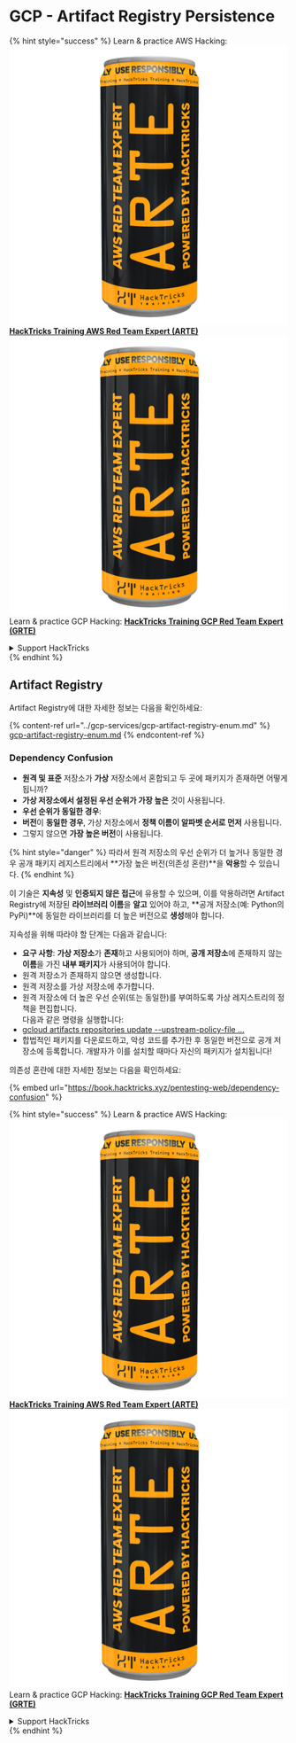 # GCP - Artifact Registry Persistence

{% hint style="success" %}
Learn & practice AWS Hacking:<img src="../../../.gitbook/assets/image (1) (1) (1).png" alt="" data-size="line">[**HackTricks Training AWS Red Team Expert (ARTE)**](https://training.hacktricks.xyz/courses/arte)<img src="../../../.gitbook/assets/image (1) (1) (1).png" alt="" data-size="line">\
Learn & practice GCP Hacking: <img src="../../../.gitbook/assets/image (2).png" alt="" data-size="line">[**HackTricks Training GCP Red Team Expert (GRTE)**<img src="../../../.gitbook/assets/image (2).png" alt="" data-size="line">](https://training.hacktricks.xyz/courses/grte)

<details>

<summary>Support HackTricks</summary>

* Check the [**subscription plans**](https://github.com/sponsors/carlospolop)!
* **Join the** 💬 [**Discord group**](https://discord.gg/hRep4RUj7f) or the [**telegram group**](https://t.me/peass) or **follow** us on **Twitter** 🐦 [**@hacktricks\_live**](https://twitter.com/hacktricks_live)**.**
* **Share hacking tricks by submitting PRs to the** [**HackTricks**](https://github.com/carlospolop/hacktricks) and [**HackTricks Cloud**](https://github.com/carlospolop/hacktricks-cloud) github repos.

</details>
{% endhint %}

## Artifact Registry

Artifact Registry에 대한 자세한 정보는 다음을 확인하세요:

{% content-ref url="../gcp-services/gcp-artifact-registry-enum.md" %}
[gcp-artifact-registry-enum.md](../gcp-services/gcp-artifact-registry-enum.md)
{% endcontent-ref %}

### Dependency Confusion

* **원격 및 표준** 저장소가 **가상** 저장소에서 혼합되고 두 곳에 패키지가 존재하면 어떻게 됩니까?
* **가상 저장소에서 설정된 우선 순위가 가장 높은** 것이 사용됩니다.
* **우선 순위가 동일한 경우**:
* **버전**이 **동일한 경우**, 가상 저장소에서 **정책 이름이 알파벳 순서로 먼저** 사용됩니다.
* 그렇지 않으면 **가장 높은 버전**이 사용됩니다.

{% hint style="danger" %}
따라서 원격 저장소의 우선 순위가 더 높거나 동일한 경우 공개 패키지 레지스트리에서 **가장 높은 버전(의존성 혼란)**을 **악용**할 수 있습니다.
{% endhint %}

이 기술은 **지속성** 및 **인증되지 않은 접근**에 유용할 수 있으며, 이를 악용하려면 Artifact Registry에 저장된 **라이브러리 이름**을 **알고** 있어야 하고, **공개 저장소(예: Python의 PyPi)**에 동일한 라이브러리를 더 높은 버전으로 **생성**해야 합니다.

지속성을 위해 따라야 할 단계는 다음과 같습니다:

* **요구 사항**: **가상 저장소**가 **존재**하고 사용되어야 하며, **공개 저장소**에 존재하지 않는 **이름**을 가진 **내부 패키지**가 사용되어야 합니다.
* 원격 저장소가 존재하지 않으면 생성합니다.
* 원격 저장소를 가상 저장소에 추가합니다.
* 원격 저장소에 더 높은 우선 순위(또는 동일한)를 부여하도록 가상 레지스트리의 정책을 편집합니다.\
다음과 같은 명령을 실행합니다:
* [gcloud artifacts repositories update --upstream-policy-file ...](https://cloud.google.com/sdk/gcloud/reference/artifacts/repositories/update#--upstream-policy-file)
* 합법적인 패키지를 다운로드하고, 악성 코드를 추가한 후 동일한 버전으로 공개 저장소에 등록합니다. 개발자가 이를 설치할 때마다 자신의 패키지가 설치됩니다!

의존성 혼란에 대한 자세한 정보는 다음을 확인하세요:

{% embed url="https://book.hacktricks.xyz/pentesting-web/dependency-confusion" %}

{% hint style="success" %}
Learn & practice AWS Hacking:<img src="../../../.gitbook/assets/image (1) (1) (1).png" alt="" data-size="line">[**HackTricks Training AWS Red Team Expert (ARTE)**](https://training.hacktricks.xyz/courses/arte)<img src="../../../.gitbook/assets/image (1) (1) (1).png" alt="" data-size="line">\
Learn & practice GCP Hacking: <img src="../../../.gitbook/assets/image (2).png" alt="" data-size="line">[**HackTricks Training GCP Red Team Expert (GRTE)**<img src="../../../.gitbook/assets/image (2).png" alt="" data-size="line">](https://training.hacktricks.xyz/courses/grte)

<details>

<summary>Support HackTricks</summary>

* Check the [**subscription plans**](https://github.com/sponsors/carlospolop)!
* **Join the** 💬 [**Discord group**](https://discord.gg/hRep4RUj7f) or the [**telegram group**](https://t.me/peass) or **follow** us on **Twitter** 🐦 [**@hacktricks\_live**](https://twitter.com/hacktricks_live)**.**
* **Share hacking tricks by submitting PRs to the** [**HackTricks**](https://github.com/carlospolop/hacktricks) and [**HackTricks Cloud**](https://github.com/carlospolop/hacktricks-cloud) github repos.

</details>
{% endhint %}
